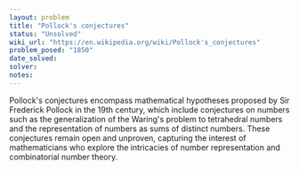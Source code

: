 ```yaml
---
layout: problem
title: "Pollock's conjectures"
status: "Unsolved"
wiki_url: "https://en.wikipedia.org/wiki/Pollock's_conjectures"
problem_posed: "1850"
date_solved:
solver:
notes:
---
```

Pollock's conjectures encompass mathematical hypotheses proposed by Sir Frederick Pollock in the 19th century, which include conjectures on numbers such as the generalization of the Waring's problem to tetrahedral numbers and the representation of numbers as sums of distinct numbers. These conjectures remain open and unproven, capturing the interest of mathematicians who explore the intricacies of number representation and combinatorial number theory.